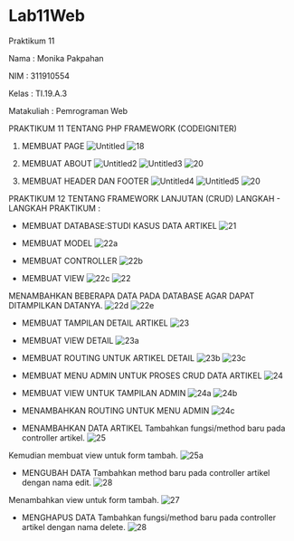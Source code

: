 # Lab11Web
Praktikum 11

Nama : Monika Pakpahan

NIM : 311910554

Kelas : TI.19.A.3

Matakuliah : Pemrograman Web

PRAKTIKUM 11 TENTANG PHP FRAMEWORK (CODEIGNITER)

1. MEMBUAT PAGE
![Untitled](https://user-images.githubusercontent.com/59879254/122079860-02727000-ce28-11eb-931e-21cb9243f772.png)
![18](https://user-images.githubusercontent.com/59879254/122976917-1a656900-d3bf-11eb-8fa1-09f15f3435d2.png)

2. MEMBUAT ABOUT
![Untitled2](https://user-images.githubusercontent.com/59879254/122080100-30f04b00-ce28-11eb-89cd-7ba24cb4ec1f.png)
![Untitled3](https://user-images.githubusercontent.com/59879254/122080126-377ec280-ce28-11eb-91c7-9019c0acc960.png)
![20](https://user-images.githubusercontent.com/59879254/122977042-251ffe00-d3bf-11eb-9841-2f4a065d97d2.png)


3. MEMBUAT HEADER DAN FOOTER
![Untitled4](https://user-images.githubusercontent.com/59879254/122080196-49f8fc00-ce28-11eb-8eb9-627f3c782537.png)
![Untitled5](https://user-images.githubusercontent.com/59879254/122080231-52513700-ce28-11eb-8fd3-ae3e088c60be.png)
![20](https://user-images.githubusercontent.com/59879254/122977137-3b2dbe80-d3bf-11eb-974b-7c516cd51449.png)



PRAKTIKUM 12 TENTANG FRAMEWORK LANJUTAN (CRUD)
LANGKAH - LANGKAH PRAKTIKUM :
* MEMBUAT DATABASE:STUDI KASUS DATA ARTIKEL
![21](https://user-images.githubusercontent.com/59879254/122977415-952e8400-d3bf-11eb-88a2-89aacc7a3f63.png)

* MEMBUAT MODEL
![22a](https://user-images.githubusercontent.com/59879254/122977621-d2931180-d3bf-11eb-9f28-100a0660b6ca.png)

* MEMBUAT CONTROLLER
![22b](https://user-images.githubusercontent.com/59879254/122977692-e76fa500-d3bf-11eb-8cd8-9616500e321c.png)

* MEMBUAT VIEW
![22c](https://user-images.githubusercontent.com/59879254/122977865-138b2600-d3c0-11eb-95b5-394f5069b7b8.png)
![22](https://user-images.githubusercontent.com/59879254/122977925-1f76e800-d3c0-11eb-89a2-a3f5e2d510d7.png)

MENAMBAHKAN BEBERAPA DATA PADA DATABASE AGAR DAPAT DITAMPILKAN DATANYA.
![22d](https://user-images.githubusercontent.com/59879254/122978079-4b926900-d3c0-11eb-8259-c4b996385c16.png)
![22e](https://user-images.githubusercontent.com/59879254/122978115-55b46780-d3c0-11eb-9844-0193c8067e94.png)

* MEMBUAT TAMPILAN DETAIL ARTIKEL
![23](https://user-images.githubusercontent.com/59879254/122978299-8eecd780-d3c0-11eb-8617-09ef73f64f87.png)

* MEMBUAT VIEW DETAIL
![23a](https://user-images.githubusercontent.com/59879254/122978392-ab890f80-d3c0-11eb-9197-dbed0fbd8a8f.png)

* MEMBUAT ROUTING UNTUK ARTIKEL DETAIL
![23b](https://user-images.githubusercontent.com/59879254/122978501-c8254780-d3c0-11eb-8324-395de66c0ca5.png)
![23c](https://user-images.githubusercontent.com/59879254/122978543-d3787300-d3c0-11eb-904a-9eb70f017b87.png)

* MEMBUAT MENU ADMIN UNTUK PROSES CRUD DATA ARTIKEL
![24](https://user-images.githubusercontent.com/59879254/122979082-5699c900-d3c1-11eb-8efc-4622472e6750.png)

* MEMBUAT VIEW UNTUK TAMPILAN ADMIN
![24a](https://user-images.githubusercontent.com/59879254/122978949-3cf88180-d3c1-11eb-8be8-befc838be6f6.png)
![24b](https://user-images.githubusercontent.com/59879254/122979004-4550bc80-d3c1-11eb-9e01-f9507dcdab84.png)

* MENAMBAHKAN ROUTING UNTUK MENU ADMIN
![24c](https://user-images.githubusercontent.com/59879254/122979207-7af5a580-d3c1-11eb-82e5-96966e92a757.png)

* MENAMBAHKAN DATA ARTIKEL
Tambahkan fungsi/method baru pada controller artikel.
![25](https://user-images.githubusercontent.com/59879254/122979404-b5f7d900-d3c1-11eb-9484-f88d78aa0be5.png)

Kemudian membuat view untuk form tambah.
![25a](https://user-images.githubusercontent.com/59879254/122979584-eb9cc200-d3c1-11eb-9d53-56d459029be8.png)

* MENGUBAH DATA
Tambahkan method baru pada controller artikel dengan nama edit.
![28](https://user-images.githubusercontent.com/59879254/122979840-3ae2f280-d3c2-11eb-98e9-be6067402d9c.png)

Menambahkan view untuk form tambah.
![27](https://user-images.githubusercontent.com/59879254/122979741-1e46ba80-d3c2-11eb-9bae-8c0ddbba21d2.png)

* MENGHAPUS DATA
Tambahkan fungsi/method baru pada controller artikel dengan nama delete.
![28](https://user-images.githubusercontent.com/59879254/122980071-74b3f900-d3c2-11eb-93cd-0efcf1a3c8da.png)










